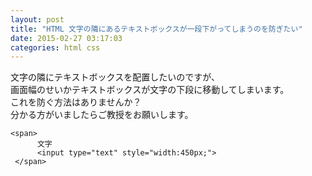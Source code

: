 ```yaml
---
layout: post
title: "HTML 文字の隣にあるテキストボックスが一段下がってしまうのを防ぎたい"
date: 2015-02-27 03:17:03
categories: html css
---
```

<p>文字の隣にテキストボックスを配置したいのですが、<br>
画面幅のせいかテキストボックスが文字の下段に移動してしまいます。<br>
これを防ぐ方法はありませんか？<br>
分かる方がいましたらご教授をお願いします。</p>

<pre><code>&lt;span&gt;
      文字
      &lt;input type="text" style="width:450px;"&gt;
 &lt;/span&gt;
</code></pre>
